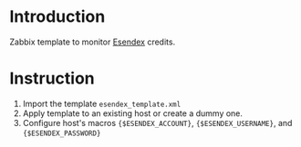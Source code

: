 # Introduction

Zabbix template to monitor [Esendex](https://www.esendex.fr/) credits.

# Instruction

1. Import the template `esendex_template.xml`
2. Apply template to an existing host or create a dummy one.
3. Configure host's macros `{$ESENDEX_ACCOUNT}`, `{$ESENDEX_USERNAME}`, and `{$ESENDEX_PASSWORD}`
